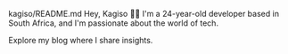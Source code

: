kagiso/README.md
Hey, Kagiso 👋🏽
I'm a 24-year-old developer based in South Africa, and I'm passionate about the world of tech.

Explore my blog where I share insights.
